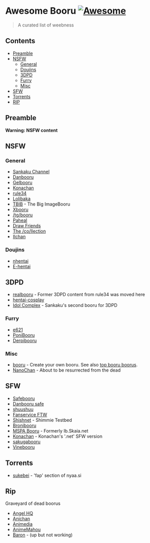 # Awesome Booru [![Awesome](https://awesome.re/badge.svg)](https://awesome.re)

> A curated list of weebness

## Contents
- [Preamble](#preamble)
- [NSFW](#nfsw)
    - [General](#general)
    - [Doujins](#doujins)
    - [3DPD](#3dpd)
    - [Furry](#furry)
    - [Misc](#misc)
- [SFW](#sfw)
- [Torrents](#torrents)
- [RIP](#rip)


## Preamble

**Warning: NSFW content**

## NSFW

### General

- [Sankaku Channel](https://chan.sankakucomplex.com/)
- [Danbooru](https://danbooru.donmai.us/)
- [Gelbooru](https://gelbooru.com/)
- [Konachan](https://konachan.com/)
- [rule34](https://rule34.xxx/)
- [Lolibaka](https://www.lolibaka.com)
- [TBIB](https://tbib.org/) - The Big ImageBooru
- [Xbooru](https://xbooru.com/)
- [/tg/booru](https://grognard.booru.org/index.php)
- [Paheal](http://paheal.net/)
- [Draw Friends](https://drawfriends.booru.org/)
- [The /co/llection](https://the-collection.booru.org/)
- [IIchan](https://ii.booru.org/)

### Doujins

- [nhentai](https://nhentai.net/)
- [E-hentai](https://e-hentai.org/)

## 3DPD

- [realbooru](https://realbooru.com/) - Former 3DPD content from rule34 was moved here
- [hentai-cosplay](https://hentai-cosplay.com/)
- [Idol Complex](https://idol.sankakucomplex.com/) - Sankaku's second booru for 3DPD

### Furry

- [e621](https://e621.net/)
- [PoniBooru](https://pbooru.com/)
- [Derpibooru](https://derpibooru.org/)

### Misc

- [booru](https://booru.org/) - Create your own booru. See also [top booru boorus](https://booru.org/top).
- [NanoChan](http://nanochan.org/) - About to be resurrected from the dead

## SFW

- [Safebooru](https://safebooru.org/)
- [Danbooru safe](https://safebooru.donmai.us/)
- [shuushuu](http://e-shuushuu.net/)
- [Fanservice FTW](http://gallery.fanserviceftw.com/)
- [Shishnet](http://shimmie.shishnet.org/v2/) - Shimmie Testbed
- [Bronibooru](http://www.bronibooru.com/)
- [MSPA Booru](http://mspabooru.com/) - Formerly Ib.Skaia.net
- [Konachan](https://konachan.net/) - Konachan's '.net' SFW version
- [sakugabooru](https://www.sakugabooru.com/)
- [Vinebooru](https://booru.vineshroom.net/)

## Torrents

- [sukebei](https://sukebei.nyaa.si/) - 'fap' section of nyaa.si

## Rip

Graveyard of dead boorus

- [Angel HQ](http://www.angelhq.net/)
- [Anichan](http://chan.aniview.eu/post/list)
- [Animedia](http://www.animedia.com.mx/galeria/post/list)
- [AnimeMahou](http://www.animemahou.com)
- [Baron](http://wudthipan.com/fucko) - (up but not working)


